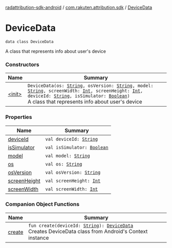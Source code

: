 [radattribution-sdk-android](../../index.md) / [com.rakuten.attribution.sdk](../index.md) / [DeviceData](./index.md)

# DeviceData

`data class DeviceData`

A class that represents info about user's device

### Constructors

| Name | Summary |
|---|---|
| [&lt;init&gt;](-init-.md) | `DeviceData(os: `[`String`](https://kotlinlang.org/api/latest/jvm/stdlib/kotlin/-string/index.html)`, osVersion: `[`String`](https://kotlinlang.org/api/latest/jvm/stdlib/kotlin/-string/index.html)`, model: `[`String`](https://kotlinlang.org/api/latest/jvm/stdlib/kotlin/-string/index.html)`, screenWidth: `[`Int`](https://kotlinlang.org/api/latest/jvm/stdlib/kotlin/-int/index.html)`, screenHeight: `[`Int`](https://kotlinlang.org/api/latest/jvm/stdlib/kotlin/-int/index.html)`, deviceId: `[`String`](https://kotlinlang.org/api/latest/jvm/stdlib/kotlin/-string/index.html)`, isSimulator: `[`Boolean`](https://kotlinlang.org/api/latest/jvm/stdlib/kotlin/-boolean/index.html)`)`<br>A class that represents info about user's device |

### Properties

| Name | Summary |
|---|---|
| [deviceId](device-id.md) | `val deviceId: `[`String`](https://kotlinlang.org/api/latest/jvm/stdlib/kotlin/-string/index.html) |
| [isSimulator](is-simulator.md) | `val isSimulator: `[`Boolean`](https://kotlinlang.org/api/latest/jvm/stdlib/kotlin/-boolean/index.html) |
| [model](model.md) | `val model: `[`String`](https://kotlinlang.org/api/latest/jvm/stdlib/kotlin/-string/index.html) |
| [os](os.md) | `val os: `[`String`](https://kotlinlang.org/api/latest/jvm/stdlib/kotlin/-string/index.html) |
| [osVersion](os-version.md) | `val osVersion: `[`String`](https://kotlinlang.org/api/latest/jvm/stdlib/kotlin/-string/index.html) |
| [screenHeight](screen-height.md) | `val screenHeight: `[`Int`](https://kotlinlang.org/api/latest/jvm/stdlib/kotlin/-int/index.html) |
| [screenWidth](screen-width.md) | `val screenWidth: `[`Int`](https://kotlinlang.org/api/latest/jvm/stdlib/kotlin/-int/index.html) |

### Companion Object Functions

| Name | Summary |
|---|---|
| [create](create.md) | `fun create(deviceId: `[`String`](https://kotlinlang.org/api/latest/jvm/stdlib/kotlin/-string/index.html)`): `[`DeviceData`](./index.md)<br>Creates DeviceData class from Android's Context instance |

